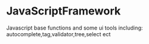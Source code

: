 JavaScriptFramework
===================

Javascript base functions and some ui tools including: autocomplete,tag,validator,tree,select ect

